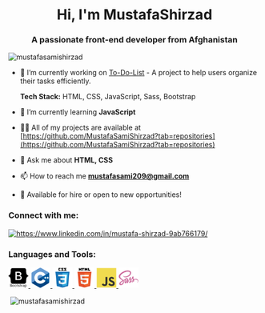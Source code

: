 <h1 align="center">Hi, I'm MustafaShirzad</h1>
<h3 align="center">A passionate front-end developer from Afghanistan</h3>

<p align="left"> <img src="https://komarev.com/ghpvc/?username=mustafasamishirzad&label=Profile%20views&color=0e75b6&style=flat" alt="mustafasamishirzad" /> </p>

- 🔭 I’m currently working on [To-Do-List](https://github.com/MustafaSamiShirzad/to-do-list) - A project to help users organize their tasks efficiently.

  **Tech Stack:** HTML, CSS, JavaScript, Sass, Bootstrap

- 🌱 I’m currently learning **JavaScript**

- 👨‍💻 All of my projects are available at [https://github.com/MustafaSamiShirzad?tab=repositories](https://github.com/MustafaSamiShirzad?tab=repositories)

- 💬 Ask me about **HTML, CSS**

- 📫 How to reach me **mustafasami209@gmail.com**

- 🌟 Available for hire or open to new opportunities!

<h3 align="left">Connect with me:</h3>
<p align="left">
<a href="https://linkedin.com/in/https://www.linkedin.com/in/mustafa-shirzad-9ab766179/" target="blank"><img align="center" src="https://raw.githubusercontent.com/rahuldkjain/github-profile-readme-generator/master/src/images/icons/Social/linked-in-alt.svg" alt="https://www.linkedin.com/in/mustafa-shirzad-9ab766179/" height="30" width="40" /></a>
</p>

<h3 align="left">Languages and Tools:</h3>
<p align="left"> <a href="https://getbootstrap.com" target="_blank" rel="noreferrer"> <img src="https://raw.githubusercontent.com/devicons/devicon/master/icons/bootstrap/bootstrap-plain-wordmark.svg" alt="bootstrap" width="40" height="40"/> </a> <a href="https://www.w3schools.com/cpp/" target="_blank" rel="noreferrer"> <img src="https://raw.githubusercontent.com/devicons/devicon/master/icons/cplusplus/cplusplus-original.svg" alt="cplusplus" width="40" height="40"/> </a> <a href="https://www.w3schools.com/css/" target="_blank" rel="noreferrer"> <img src="https://raw.githubusercontent.com/devicons/devicon/master/icons/css3/css3-original-wordmark.svg" alt="css3" width="40" height="40"/> </a> <a href="https://www.w3.org/html/" target="_blank" rel="noreferrer"> <img src="https://raw.githubusercontent.com/devicons/devicon/master/icons/html5/html5-original-wordmark.svg" alt="html5" width="40" height="40"/> </a> <a href="https://developer.mozilla.org/en-US/docs/Web/JavaScript" target="_blank" rel="noreferrer"> <img src="https://raw.githubusercontent.com/devicons/devicon/master/icons/javascript/javascript-original.svg" alt="javascript" width="40" height="40"/> </a> <a href="https://sass-lang.com" target="_blank" rel="noreferrer"> <img src="https://raw.githubusercontent.com/devicons/devicon/master/icons/sass/sass-original.svg" alt="sass" width="40" height="40"/> </a> </p>

<p>&nbsp;<img align="center" src="https://github-readme-stats.vercel.app/api?username=mustafasamishirzad&show_icons=true&locale=en" alt="mustafasamishirzad" /></p>
